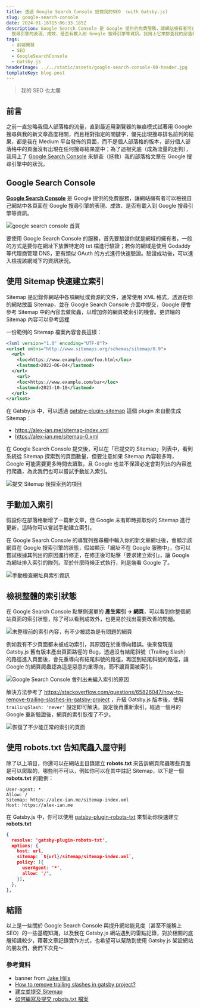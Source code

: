 ```yaml
---
title: 透過 Google Search Console 拯救我的SEO （with Gatsby.js)
slug: google-search-console
date: 2024-01-16T15:06:33.185Z
description: Google Search Console 是 Google 提供的免費服務，讓網站擁有者可以檢視自己網站中各頁面在 Google
  搜尋引擎的表現、成效、是否有載入到 Google 搜尋引撆等資訊。我用上它來排查我的部落格文章在 Google 搜尋引擎中的狀況。
tags:
  - 前端開發
  - SEO
  - GoogleSearchConsole
  - Gatsby.js
headerImage: ../../static/assets/google-search-console-00-header.jpg
templateKey: blog-post
---
```

> 我的 SEO 也太爛

## 前言

之前一直忽略我個人部落格的流量，直到最近用瀏覽器的無痕模式試著用 Google 搜尋與我的新文章高度相關，而且相對指定的關鍵字，優先出現搜尋排名前列的結果，都是我在 Medium 平台發佈的頁面，而不是個人部落格的版本，部分個人部落格中的頁面沒有出現在任何搜尋結果當中；為了追根究底（成為流量的走狗），我用上了 [Google Search Console](https://search.google.com/search-console) 來排查（拯救）我的部落格文章在 Google 搜尋引擎中的狀況。

## **Google Search Console**

**[Google Search Console](https://search.google.com/search-console/about)** 是 Google 提供的免費服務，讓網站擁有者可以檢視自己網站中各頁面在 Google 搜尋引擎的表現、成效、是否有載入到 Google 搜尋引撆等資訊。

![google search console 首頁](../../static/assets/google-search-console-01.png "google search console 首頁")

要使用 Google Search Console 的服務，首先要驗證你就是網域的擁有者，一般的方式是要你在網址下放置特定的 txt 檔進行驗證；若你的網域是使用 Godaddy 等代理商管理 DNS，更有類似 OAuth 的方式進行快速驗證。驗證成功後，可以進入檢視該網域下的資訊狀況。

## 使用 Sitemap 快速建立索引

Sitemap 是記錄你網站中各項網址或資源的文件，通常使用 XML 格式，透過在你的網站放置 Sitemap，並在 Google Search Console 介面中提交，Google 便會參考 Sitemap 中的內容去做爬蟲，以增加你的網頁被索引的機會。更詳細的 Sitemap 內容可以參考[這裡](https://developers.google.com/search/docs/crawling-indexing/sitemaps/build-sitemap?hl=zh-tw#sitemapformat)

一份範例的 Sitemap 檔案內容會長這樣：

```xml
<?xml version="1.0" encoding="UTF-8"?>
<urlset xmlns="http://www.sitemaps.org/schemas/sitemap/0.9">
  <url>
    <loc>https://www.example.com/foo.html</loc>
    <lastmod>2022-06-04</lastmod>
  </url>
	<url>
    <loc>https://www.example.com/bar</loc>
    <lastmod>2023-10-18</lastmod>
  </url>
</urlset>
```

在 Gatsby.js 中，可以透過 [gatsby-plugin-sitemap](https://www.npmjs.com/package/gatsby-plugin-sitemap) 這個 plugin 來自動生成 Sitemap：

* <https://alex-ian.me/sitemap-index.xml>
* <https://alex-ian.me/sitemap-0.xml>

在 Google Search Console 提交後，可以在「已提交的 Sitemap」列表中，看到系統從 Sitemap 探索到的頁面數量，但要注意如果 Sitemap 內容較多時，Google 可能需要更多時間去讀取，且 Google 也並不保證必定會對列出的內容進行爬蟲，為此我們也可以嘗試手動加入索引。

![提交 Sitemap 後探索到的項目](../../static/assets/google-search-console-02.png "提交 Sitemap 後探索到的項目")

## 手動加入索引

假設你在部落格新增了一篇新文章，但 Google 未有即時抓取你的 Sitemap 進行更新，這時你可以嘗試手動建立索引。

在 Google Search Console 的導覽列搜尋欄中輸入你的新文章網址後，會顯示該網頁在 Google 搜索引擎的狀態，假如顯示「網址不在 Google 服務中」，你可以嘗試根據其列出的原因進行修正，在修正後可點擊「要求建立索引」，讓 Google 為網址排入索引的隊列。至於什麼時候正式執行，則是端看 Google 了。

![手動檢查網址與索引資訊](../../static/assets/google-search-console-03.png "手動檢查網址與索引資訊")

## 檢視整體的索引狀態

在 Google Search Console 點擊側選單的 **產生索引 → 網頁**，可以看到你整個網站頁面的索引狀態，除了可以看到成效外，也更易於找出需要改善的問題。

![未整理前的索引內容，有不少被認為是有問題的網頁](../../static/assets/google-search-console-04.png "未整理前的索引內容，有不少被認為是有問題的網頁")

例如我有不少頁面都未被成功索引，其原因在於重導向錯誤。後來發現是 Gatsby.js 舊有版本產出頁面路徑的 Bug，透過沒有結尾斜號（Trailing Slash）的路徑進入頁面後，會先重導向有結尾斜號的路徑，再回到結尾斜號的路徑，讓 Google 的網頁爬蟲認為這是惡意的重導向，而不讓頁面被索引。

![Google Search Console 會列出未編入索引的原因](../../static/assets/google-search-console-05.png "Google Search Console 會列出未編入索引的原因")

解決方法參考了 <https://stackoverflow.com/questions/65826047/how-to-remove-trailing-slashes-in-gatsby-project> ，升級 Gatsby.js 版本後，使用 `trailingSlash: 'never'` 設定即可解決。設定後再重新索引，經過一個月的 Google 重新驗證後，網頁的索引恢復了不少。

![恢復了不少能正常的索引的頁面](../../static/assets/google-search-console-06.png "恢復了不少能正常的索引的頁面")

## 使用 robots.txt 告知爬蟲入屋守則

除了以上項目，你還可以在網站主目錄建立 **robots.txt** 來告訴網頁爬蟲哪些頁面是可以爬取的，哪些則不可以，例如你可以在其中註記 Sitemap，以下是一個 **robots.txt** 的範例：

```
User-agent: *
Allow: /
Sitemap: https://alex-ian.me/sitemap-index.xml
Host: https://alex-ian.me
```

在 Gatsby.js 中，你可以使用 [gatsby-plugin-robots-txt](https://www.npmjs.com/package/gatsby-plugin-robots-txt) 來幫助你快速建立 **robots.txt**

```json
{
  resolve: 'gatsby-plugin-robots-txt',
  options: {
    host: url,
    sitemap: `${url}/sitemap/sitemap-index.xml`,
    policy: [{
      userAgent: '*',
      allow: '/',
    }],
  },
},
```

## 結語

以上是一些關於 Google Search Console 與提升網站能見度（甚至不能稱上 SEO）的一些基礎知識，以及我在 Gatsby.js 網站遇到的雷點記錄，對於相關的底層知識較少，藉著文章記錄實作方式，也希望可以幫助到使用 Gatsby.js 架設網站的朋友們，我們下次見～

### 參考資料

* b﻿anner from [Jake Hills](https://unsplash.com/photos/person-wearing-green-pants-bt-Sc22W-BE)
* [How to remove trailing slashes in gatsby project?](https://stackoverflow.com/questions/65826047/how-to-remove-trailing-slashes-in-gatsby-project)
* [建立並提交 Sitemap](https://developers.google.com/search/docs/crawling-indexing/sitemaps/build-sitemap?hl=zh-tw)
* [如何編寫及提交 robots.txt 檔案](https://developers.google.com/search/docs/crawling-indexing/robots/create-robots-txt?hl=zh-tw)